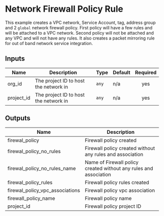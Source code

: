 #  Network Firewall Policy Rule

This example creates a VPC network, Service Account, tag, address group and 2 `global` network firewall policy. First policy will have a few rules and will be attached to a VPC network. Second policy will not be attached and any VPC and will not have any rules. It also creates a packet mirroring rule for out of band network service integration.

<!-- BEGINNING OF PRE-COMMIT-TERRAFORM DOCS HOOK -->
## Inputs

| Name | Description | Type | Default | Required |
|------|-------------|------|---------|:--------:|
| org\_id | The project ID to host the network in | `any` | n/a | yes |
| project\_id | The project ID to host the network in | `any` | n/a | yes |

## Outputs

| Name | Description |
|------|-------------|
| firewal\_policy | Firewall policy created |
| firewal\_policy\_no\_rules | Firewall policy created without any rules and association |
| firewal\_policy\_no\_rules\_name | Name of Firewall policy created without any rules and association |
| firewal\_policy\_rules | Firewall policy rules created |
| firewal\_policy\_vpc\_associations | Firewall policy vpc association |
| firewall\_policy\_name | Firewall policy name |
| project\_id | Firewall policy project ID |

<!-- END OF PRE-COMMIT-TERRAFORM DOCS HOOK -->
